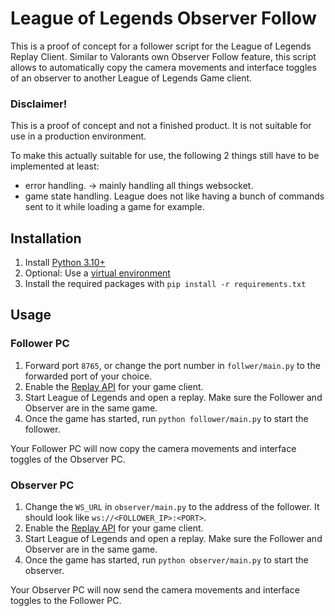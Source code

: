 # League of Legends Observer Follow

This is a proof of concept for a follower script for the League of Legends Replay Client. Similar to Valorants own Observer Follow feature, this script allows to automatically copy the camera movements and interface toggles of an observer to another League of Legends Game client.

### Disclaimer!

This is a proof of concept and not a finished product. It is not suitable for use in a production environment.

To make this actually suitable for use, the following 2 things still have to be implemented at least:

- error handling. -> mainly handling all things websocket.
- game state handling. League does not like having a bunch of commands sent to it while loading a game for example.

## Installation

1. Install [Python 3.10+](https://www.python.org/downloads/)
2. Optional: Use a [virtual environment](https://docs.python.org/3/library/venv.html#creating-virtual-environments)
3. Install the required packages with `pip install -r requirements.txt`

## Usage

### Follower PC

1. Forward port `8765`, or change the port number in `follwer/main.py` to the forwarded port of your choice.
2. Enable the [Replay API](https://developer.riotgames.com/docs/lol#game-client-api_replay-api) for your game client.
3. Start League of Legends and open a replay. Make sure the Follower and Observer are in the same game.
4. Once the game has started, run `python follower/main.py` to start the follower.

Your Follower PC will now copy the camera movements and interface toggles of the Observer PC.

### Observer PC

1. Change the `WS_URL` in `observer/main.py` to the address of the follower. It should look like `ws://<FOLLOWER_IP>:<PORT>`.
2. Enable the [Replay API](https://developer.riotgames.com/docs/lol#game-client-api_replay-api) for your game client.
3. Start League of Legends and open a replay. Make sure the Follower and Observer are in the same game.
4. Once the game has started, run `python observer/main.py` to start the observer.

Your Observer PC will now send the camera movements and interface toggles to the Follower PC.

